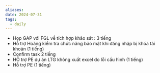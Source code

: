 ```yaml
---
aliases: 
date: 2024-07-31
tags:
  - daily
---
```



- Họp GAP với FGL về tích hợp khảo sát : 3 tiếng
- Hỗ trợ Hoàng kiểm tra chức năng bảo mật khi đăng nhập bị khóa tài khoản (1 tiếng)
- Confirm task 2 tiếng
- HỖ trợ PE dự án LTG không xuất excel do lỗi cấu hình (1 tiếng)
- Hỗ trợ PE (1 tiếng)


